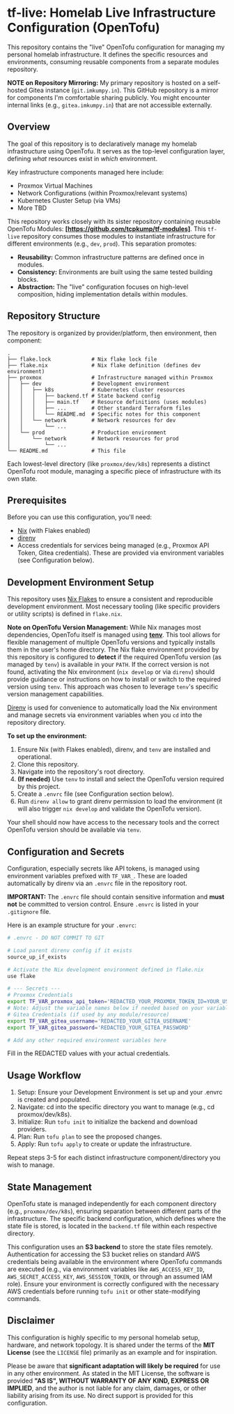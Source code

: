 # tf-live: Homelab Live Infrastructure Configuration (OpenTofu)

This repository contains the "live" OpenTofu configuration for managing my personal homelab infrastructure. It defines
the specific resources and environments, consuming reusable components from a separate modules repository.

**NOTE on Repository Mirroring:** My primary repository is hosted on a self-hosted Gitea instance (`git.imkumpy.in`).
This GitHub repository is a mirror for components I'm comfortable sharing publicly. You might encounter internal links
(e.g., `gitea.imkumpy.in`) that are not accessible externally.

## Overview

The goal of this repository is to declaratively manage my homelab infrastructure using OpenTofu. It serves as the
top-level configuration layer, defining *what* resources exist in *which* environment.

Key infrastructure components managed here include:

*   Proxmox Virtual Machines
*   Network Configurations (within Proxmox/relevant systems)
*   Kubernetes Cluster Setup (via VMs)
*   More TBD

This repository works closely with its sister repository containing reusable OpenTofu Modules: **[https://github.com/tcpkump/tf-modules]**. This `tf-live` repository consumes those modules to instantiate infrastructure for different
environments (e.g., `dev`, `prod`). This separation promotes:

*   **Reusability:** Common infrastructure patterns are defined once in modules.
*   **Consistency:** Environments are built using the same tested building blocks.
*   **Abstraction:** The "live" configuration focuses on high-level composition, hiding implementation details within
modules.

## Repository Structure

The repository is organized by provider/platform, then environment, then component:

```
.
├── flake.lock             # Nix flake lock file
├── flake.nix              # Nix flake definition (defines dev environment)
├── proxmox                # Infrastructure managed within Proxmox
│   ├── dev                # Development environment
│   │   ├── k8s            # Kubernetes cluster resources
│   │   │   ├── backend.tf # State backend config
│   │   │   ├── main.tf    # Resource definitions (uses modules)
│   │   │   ├── ...        # Other standard Terraform files
│   │   │   └── README.md  # Specific notes for this component
│   │   └── network        # Network resources for dev
│   │       └── ...
│   └── prod               # Production environment
│       └── network        # Network resources for prod
│           └── ...
└── README.md              # This file
```

Each lowest-level directory (like `proxmox/dev/k8s`) represents a distinct OpenTofu root module, managing a specific
piece of infrastructure with its own state.

## Prerequisites

Before you can use this configuration, you'll need:

*   [Nix](https://nixos.org/download.html) (with Flakes enabled)
*   [direnv](https://direnv.net/docs/installation.html)
*   Access credentials for services being managed (e.g., Proxmox API Token, Gitea credentials). These are provided via
environment variables (see Configuration below).

## Development Environment Setup

This repository uses [Nix Flakes](https://nixos.wiki/wiki/Flakes) to ensure a consistent and reproducible development
environment. Most necessary tooling (like specific providers or utility scripts) is defined in `flake.nix`.

**Note on OpenTofu Version Management:** While Nix manages most dependencies, OpenTofu itself is managed using
[**tenv**](https://github.com/tofuutils/tenv). This tool allows for flexible management of multiple OpenTofu versions
and typically installs them in the user's home directory. The Nix flake environment provided by this repository is
configured to **detect** if the required OpenTofu version (as managed by `tenv`) is available in your `PATH`. If the
correct version is not found, activating the Nix environment (`nix develop` or via `direnv`) should provide guidance or
instructions on how to install or switch to the required version using `tenv`. This approach was chosen to leverage
`tenv`'s specific version management capabilities.

[Direnv](https://direnv.net/) is used for convenience to automatically load the Nix environment and manage secrets via
environment variables when you `cd` into the repository directory.

**To set up the environment:**

1.  Ensure Nix (with Flakes enabled), direnv, and `tenv` are installed and operational.
2.  Clone this repository.
3.  Navigate into the repository's root directory.
4.  **(If needed)** Use `tenv` to install and select the OpenTofu version required by this project.
5.  Create a `.envrc` file (see Configuration section below).
6.  Run `direnv allow` to grant direnv permission to load the environment (it will also trigger `nix develop` and
    validate the OpenTofu version).

Your shell should now have access to the necessary tools and the correct OpenTofu version should be available via
`tenv`.

## Configuration and Secrets

Configuration, especially secrets like API tokens, is managed using environment variables prefixed with `TF_VAR_`. These
are loaded automatically by direnv via an `.envrc` file in the repository root.

**IMPORTANT:** The `.envrc` file should contain sensitive information and **must not** be committed to version control.
Ensure `.envrc` is listed in your `.gitignore` file.

Here is an example structure for your `.envrc`:

```bash
# .envrc - DO NOT COMMIT TO GIT

# Load parent direnv config if it exists
source_up_if_exists

# Activate the Nix development environment defined in flake.nix
use flake

# --- Secrets ---
# Proxmox Credentials
export TF_VAR_proxmox_api_token='REDACTED_YOUR_PROXMOX_TOKEN_ID=YOUR_USER@pve!YOUR_TOKEN_NAME=SECRET_VALUE'
# Note: Adjust the variable names below if needed based on your variables.tf files
# Gitea Credentials (if used by any module/resource)
export TF_VAR_gitea_username='REDACTED_YOUR_GITEA_USERNAME'
export TF_VAR_gitea_password='REDACTED_YOUR_GITEA_PASSWORD'

# Add any other required environment variables here
```

Fill in the REDACTED values with your actual credentials.

## Usage Workflow

1. Setup: Ensure your Development Environment is set up and your .envrc is created and populated.
2. Navigate: cd into the specific directory you want to manage (e.g., cd proxmox/dev/k8s).
3. Initialize: Run `tofu init` to initialize the backend and download providers.
4. Plan: Run `tofu plan` to see the proposed changes.
5. Apply: Run `tofu apply` to create or update the infrastructure.

Repeat steps 3-5 for each distinct infrastructure component/directory you wish to manage.

## State Management

OpenTofu state is managed independently for each component directory (e.g., `proxmox/dev/k8s`), ensuring separation
between different parts of the infrastructure. The specific backend configuration, which defines where the state file is
stored, is located in the `backend.tf` file within each respective directory.

This configuration uses an **S3 backend** to store the state files remotely. Authentication for accessing the S3 bucket
relies on standard AWS credentials being available in the environment where OpenTofu commands are executed (e.g., via
environment variables like `AWS_ACCESS_KEY_ID`, `AWS_SECRET_ACCESS_KEY`, `AWS_SESSION_TOKEN`, or through an assumed IAM
role). Ensure your environment is correctly configured with the necessary AWS credentials before running `tofu init` or
other state-modifying commands.

## Disclaimer

This configuration is highly specific to my personal homelab setup, hardware, and network topology. It is shared under
the terms of the **MIT License** (see the `LICENSE` file) primarily as an example and for inspiration.

Please be aware that **significant adaptation will likely be required** for use in any other environment. As stated in
the MIT License, the software is provided **"AS IS", WITHOUT WARRANTY OF ANY KIND, EXPRESS OR IMPLIED**, and the author
is not liable for any claim, damages, or other liability arising from its use. No direct support is provided for this
configuration.
